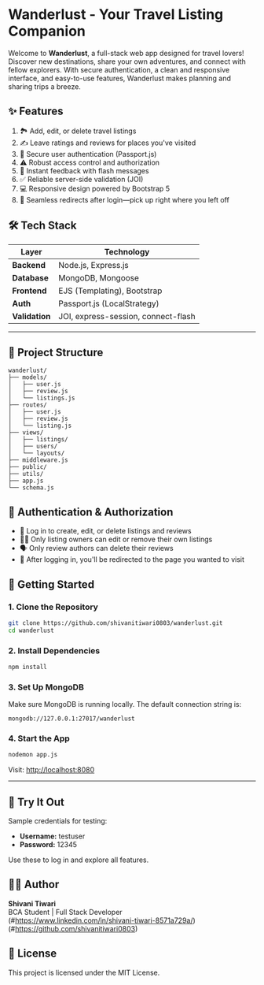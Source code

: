 # Wanderlust - Your Travel Listing Companion

Welcome to **Wanderlust**, a full-stack web app designed for travel lovers! Discover new destinations, share your own adventures, and connect with fellow explorers. With secure authentication, a clean and responsive interface, and easy-to-use features, Wanderlust makes planning and sharing trips a breeze.

## ✨ Features

1. 🏞️ Add, edit, or delete travel listings  
2. ✍️ Leave ratings and reviews for places you've visited  
3. 🔐 Secure user authentication (Passport.js)  
4. ⚠️ Robust access control and authorization  
5. 💬 Instant feedback with flash messages  
6. ✅ Reliable server-side validation (JOI)  
7. 💻 Responsive design powered by Bootstrap 5  
8. 🔁 Seamless redirects after login—pick up right where you left off  

## 🛠️ Tech Stack

| Layer          | Technology                            | 
|----------------|---------------------------------------|
| **Backend**    | Node.js, Express.js                   |
| **Database**   | MongoDB, Mongoose                     |
| **Frontend**   | EJS (Templating), Bootstrap           |
| **Auth**       | Passport.js (LocalStrategy)           |
| **Validation** | JOI, express-session, connect-flash   |

---

## 📁 Project Structure

```
wanderlust/
├── models/
│   ├── user.js
│   ├── review.js
│   └── listings.js
├── routes/
│   ├── user.js
│   ├── review.js
│   └── listing.js
├── views/
│   ├── listings/
│   ├── users/
│   └── layouts/
├── middleware.js
├── public/
├── utils/
├── app.js
└── schema.js
```



## 🔐 Authentication & Authorization

- 🔑 Log in to create, edit, or delete listings and reviews  
- 🧍‍♀️ Only listing owners can edit or remove their own listings  
- 🗣️ Only review authors can delete their reviews  
- 🔁 After logging in, you'll be redirected to the page you wanted to visit



## 🚀 Getting Started

### 1. Clone the Repository

```bash
git clone https://github.com/shivanitiwari0803/wanderlust.git
cd wanderlust
```

### 2. Install Dependencies

```bash
npm install
```

### 3. Set Up MongoDB

Make sure MongoDB is running locally. The default connection string is:

```
mongodb://127.0.0.1:27017/wanderlust
```

### 4. Start the App

```bash
nodemon app.js
```

Visit: [http://localhost:8080](http://localhost:8080)

---

## 🧪 Try It Out

Sample credentials for testing:

- **Username:** testuser  
- **Password:** 12345  

Use these to log in and explore all features.


## 👩‍💻 Author

**Shivani Tiwari**  
BCA Student | Full Stack Developer  
(#https://www.linkedin.com/in/shivani-tiwari-8571a729a/) 
(#https://github.com/shivanitiwari0803)



## 📃 License

This project is licensed under the MIT License.

